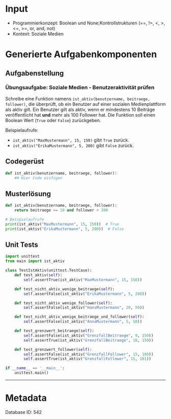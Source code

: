 # Input
- Programmierkonzept: Boolean und None;Kontrollstrukturen (==, !=, <, >, <=, >=, or, and, not)
- Kontext: Soziale Medien

# Generierte Aufgabenkomponenten
## Aufgabenstellung
### Übungsaufgabe: Soziale Medien - Benutzeraktivität prüfen

Schreibe eine Funktion namens `ist_aktiv(benutzername, beitraege, follower)`, die überprüft, ob ein Benutzer auf einer sozialen Medienplattform als aktiv gilt. Ein Benutzer gilt als aktiv, wenn er mindestens 10 Beiträge veröffentlicht hat **und** mehr als 100 Follower hat. Die Funktion soll einen Boolean Wert (`True` oder `False`) zurückgeben.

Beispielaufrufe:
- `ist_aktiv("MaxMustermann", 15, 150)` gibt `True` zurück.
- `ist_aktiv("ErikaMustermann", 5, 200)` gibt `False` zurück.

## Codegerüst
```python
def ist_aktiv(benutzername, beitraege, follower):
    ## Hier Code einfügen
```

## Musterlösung
```python
def ist_aktiv(benutzername, beitraege, follower):
    return beitraege >= 10 and follower > 100

# Beispielaufrufe
print(ist_aktiv("MaxMustermann", 15, 150))  # True
print(ist_aktiv("ErikaMustermann", 5, 200))  # False
```

## Unit Tests
```python
import unittest
from main import ist_aktiv

class TestIstAktiv(unittest.TestCase):
    def test_aktiv(self):
        self.assertTrue(ist_aktiv("MaxMustermann", 15, 150))

    def test_nicht_aktiv_wenige_beitraege(self):
        self.assertFalse(ist_aktiv("ErikaMustermann", 5, 200))

    def test_nicht_aktiv_wenige_follower(self):
        self.assertFalse(ist_aktiv("HansMustermann", 20, 50))

    def test_nicht_aktiv_wenige_beitraege_und_follower(self):
        self.assertFalse(ist_aktiv("AnnaMustermann", 5, 50))

    def test_grenzwert_beitraege(self):
        self.assertFalse(ist_aktiv("GrenzfallBeitraege", 9, 150))
        self.assertTrue(ist_aktiv("GrenzfallBeitraege", 10, 150))

    def test_grenzwert_follower(self):
        self.assertFalse(ist_aktiv("GrenzfallFollower", 15, 100))
        self.assertTrue(ist_aktiv("GrenzfallFollower", 15, 101))

if __name__ == '__main__':
    unittest.main()
```
___
# Metadata
Database ID: 542
